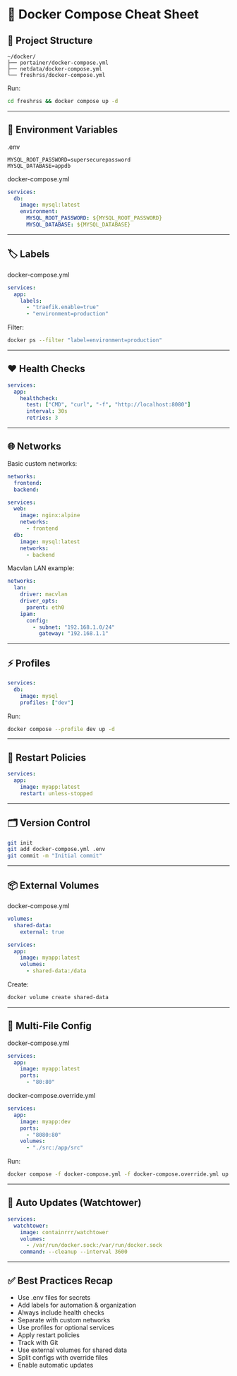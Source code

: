 # 🐳 Docker Compose Cheat Sheet

## 📂 Project Structure
```
~/docker/
├── portainer/docker-compose.yml
├── netdata/docker-compose.yml
└── freshrss/docker-compose.yml
```

Run:
```bash
cd freshrss && docker compose up -d
```

---

## 🔑 Environment Variables

.env
```env
MYSQL_ROOT_PASSWORD=supersecurepassword
MYSQL_DATABASE=appdb
```

docker-compose.yml
```yaml
services:
  db:
    image: mysql:latest
    environment:
      MYSQL_ROOT_PASSWORD: ${MYSQL_ROOT_PASSWORD}
      MYSQL_DATABASE: ${MYSQL_DATABASE}
```

---

## 🏷 Labels

docker-compose.yml
```yaml
services:
  app:
    labels:
      - "traefik.enable=true"
      - "environment=production"
```

Filter:
```bash
docker ps --filter "label=environment=production"
```

---

## ❤️ Health Checks

```yaml
services:
  app:
    healthcheck:
      test: ["CMD", "curl", "-f", "http://localhost:8080"]
      interval: 30s
      retries: 3
```

---

## 🌐 Networks

Basic custom networks:
```yaml
networks:
  frontend:
  backend:

services:
  web:
    image: nginx:alpine
    networks:
      - frontend
  db:
    image: mysql:latest
    networks:
      - backend
```

Macvlan LAN example:
```yaml
networks:
  lan:
    driver: macvlan
    driver_opts:
      parent: eth0
    ipam:
      config:
        - subnet: "192.168.1.0/24"
          gateway: "192.168.1.1"
```

---

## ⚡ Profiles

```yaml
services:
  db:
    image: mysql
    profiles: ["dev"]
```

Run:
```bash
docker compose --profile dev up -d
```

---

## 🔄 Restart Policies

```yaml
services:
  app:
    image: myapp:latest
    restart: unless-stopped
```

---

## 🗂 Version Control

```bash
git init
git add docker-compose.yml .env
git commit -m "Initial commit"
```

---

## 📦 External Volumes

docker-compose.yml
```yaml
volumes:
  shared-data:
    external: true

services:
  app:
    image: myapp:latest
    volumes:
      - shared-data:/data
```

Create:
```bash
docker volume create shared-data
```

---

## 📑 Multi-File Config

docker-compose.yml
```yaml
services:
  app:
    image: myapp:latest
    ports:
      - "80:80"
```

docker-compose.override.yml
```yaml
services:
  app:
    image: myapp:dev
    ports:
      - "8080:80"
    volumes:
      - "./src:/app/src"
```

Run:
```bash
docker compose -f docker-compose.yml -f docker-compose.override.yml up -d
```

---

## 🔔 Auto Updates (Watchtower)

```yaml
services:
  watchtower:
    image: containrrr/watchtower
    volumes:
      - /var/run/docker.sock:/var/run/docker.sock
    command: --cleanup --interval 3600
```

---

## ✅ Best Practices Recap

- Use .env files for secrets  
- Add labels for automation & organization  
- Always include health checks  
- Separate with custom networks  
- Use profiles for optional services  
- Apply restart policies  
- Track with Git  
- Use external volumes for shared data  
- Split configs with override files  
- Enable automatic updates